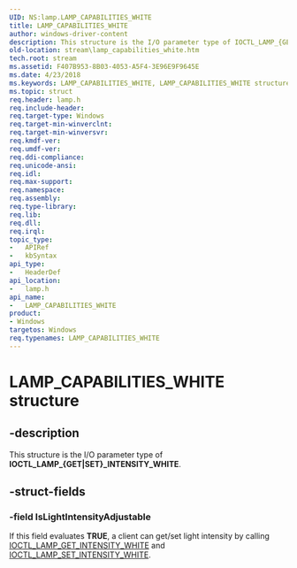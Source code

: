 ```yaml
---
UID: NS:lamp.LAMP_CAPABILITIES_WHITE
title: LAMP_CAPABILITIES_WHITE
author: windows-driver-content
description: This structure is the I/O parameter type of IOCTL_LAMP_{GET|SET}_INTENSITY_WHITE.
old-location: stream\lamp_capabilities_white.htm
tech.root: stream
ms.assetid: F407B953-8B03-4053-A5F4-3E96E9F9645E
ms.date: 4/23/2018
ms.keywords: LAMP_CAPABILITIES_WHITE, LAMP_CAPABILITIES_WHITE structure [Streaming Media Devices], lamp/LAMP_CAPABILITIES_WHITE, stream.lamp_capabilities_white
ms.topic: struct
req.header: lamp.h
req.include-header: 
req.target-type: Windows
req.target-min-winverclnt: 
req.target-min-winversvr: 
req.kmdf-ver: 
req.umdf-ver: 
req.ddi-compliance: 
req.unicode-ansi: 
req.idl: 
req.max-support: 
req.namespace: 
req.assembly: 
req.type-library: 
req.lib: 
req.dll: 
req.irql: 
topic_type:
-	APIRef
-	kbSyntax
api_type:
-	HeaderDef
api_location:
-	lamp.h
api_name:
-	LAMP_CAPABILITIES_WHITE
product:
- Windows
targetos: Windows
req.typenames: LAMP_CAPABILITIES_WHITE
---
```


# LAMP_CAPABILITIES_WHITE structure


## -description


This structure is the I/O parameter type of <b>IOCTL_LAMP_{GET|SET}_INTENSITY_WHITE</b>.


## -struct-fields




### -field IsLightIntensityAdjustable

If this field evaluates <b>TRUE</b>, a client can get/set light intensity by calling <a href="https://msdn.microsoft.com/9B9FD4A1-F005-4CB8-80E3-D8AA74F6B9FB">IOCTL_LAMP_GET_INTENSITY_WHITE</a>  and <a href="https://msdn.microsoft.com/library/windows/hardware/dn925078">IOCTL_LAMP_SET_INTENSITY_WHITE</a>.

